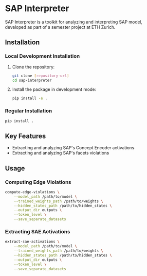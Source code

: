 # SAP Interpreter

SAP Interpreter is a toolkit for analyzing and interpreting SAP model, developed as part of a semester project at ETH Zurich.

## Installation

### Local Development Installation

1. Clone the repository:
   ```bash
   git clone [repository-url]
   cd sap-interpreter
   ```

2. Install the package in development mode:
   ```bash
   pip install -e .
   ```

### Regular Installation

```bash
pip install .
```

## Key Features

- Extracting and analyzing SAP's Concept Encoder activations
- Extracting and analyzing SAP's facets violations


## Usage

### Computing Edge Violations

```bash
compute-edge-violations \
    --model_path /path/to/model \
    --trained_weights_path /path/to/weights \
    --hidden_states_path /path/to/hidden_states \
    --output_dir outputs \
    --token_level \
    --save_separate_datasets
```

### Extracting SAE Activations

```bash
extract-sae-activations \
    --model_path /path/to/model \
    --trained_weights_path /path/to/weights \
    --hidden_states_path /path/to/hidden_states \
    --output_dir outputs \
    --token_level \
    --save_separate_datasets
```